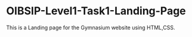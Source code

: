 # OIBSIP-Level1-Task1-Landing-Page
This is a Landing page for the Gymnasium website using HTML,CSS.
